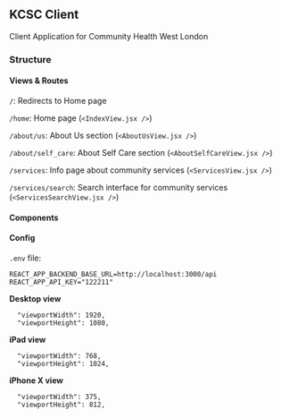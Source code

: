 ## KCSC Client 

Client Application for Community Health West London

### Structure

#### Views & Routes

`/`:  Redirects to Home page

`/home`: Home page (`<IndexView.jsx />`)

`/about/us`: About Us section (`<AboutUsView.jsx />`)

`/about/self_care`: About Self Care section (`<AboutSelfCareView.jsx />`)

`/services`: Info page about community services (`<ServicesView.jsx />`)

`/services/search`: Search interface for community services (`<ServicesSearchView.jsx />`)

#### Components

#### Config

`.env` file:

```
REACT_APP_BACKEND_BASE_URL=http://localhost:3000/api
REACT_APP_API_KEY="122211"
```

**Desktop view**
```
  "viewportWidth": 1920,
  "viewportHeight": 1080,
```

**iPad view**
```
  "viewportWidth": 768,
  "viewportHeight": 1024,
```

**iPhone X view**
```
  "viewportWidth": 375,
  "viewportHeight": 812,
```
